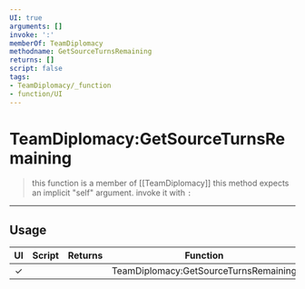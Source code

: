 ```yaml
---
UI: true
arguments: []
invoke: ':'
memberOf: TeamDiplomacy
methodname: GetSourceTurnsRemaining
returns: []
script: false
tags:
- TeamDiplomacy/_function
- function/UI
---
```

# TeamDiplomacy:GetSourceTurnsRemaining
> this function is a member of [[TeamDiplomacy]]
> this method expects an implicit "self" argument. invoke it with `:`
-----
## Usage
|  UI | Script | Returns | Function | Arguments |
|:---:|:------:|-------:|:--------:|:---------|
|✓| ||TeamDiplomacy:GetSourceTurnsRemaining||
